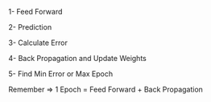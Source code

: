 1- Feed Forward

2- Prediction

3- Calculate Error

4- Back Propagation and Update Weights

5- Find Min Error or Max Epoch

Remember => 1 Epoch = Feed Forward + Back Propagation
